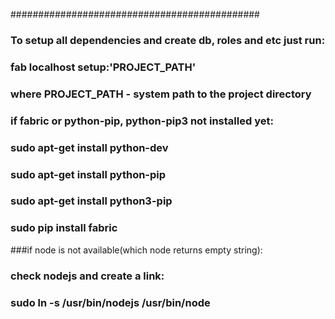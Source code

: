#############################################
### To setup all dependencies and create db, roles and etc just run:
### fab localhost setup:'PROJECT_PATH'
### where PROJECT_PATH - system path to the project directory

### if fabric or python-pip, python-pip3 not installed yet:
### sudo apt-get install python-dev
### sudo apt-get install python-pip
### sudo apt-get install python3-pip
### sudo pip install fabric


###if node is not available(which node returns empty string):
### check nodejs and create a link:
### sudo ln -s /usr/bin/nodejs /usr/bin/node
